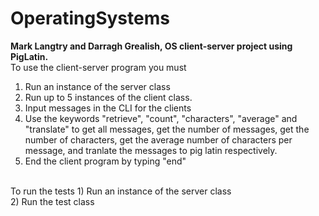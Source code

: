 # OperatingSystems
**Mark Langtry and Darragh Grealish, OS client-server project using PigLatin.**
</br>To use the client-server program you must
1) Run an instance of the server class</br>
2) Run up to 5 instances of the client class.</br>
3) Input messages in the CLI for the clients</br>
4) Use the keywords "retrieve", "count", "characters", "average" and "translate" to get all messages, get the number of messages, get the number of characters, get the average number of characters per message, and tranlate the messages to pig latin respectively.</br>
5) End the client program by typing "end"</br>
</br>
To run the tests
1) Run an instance of the server class </br>
2) Run the test class

